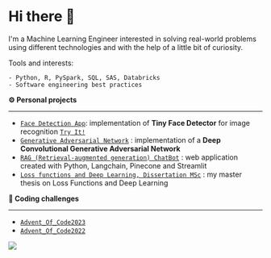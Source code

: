 # Hi there 👋

I'm a Machine Learning Engineer interested in solving real-world problems using different technologies and with the help of a little bit of curiosity.

Tools and interests:

    - Python, R, PySpark, SQL, SAS, Databricks
    - Software engineering best practices

<!-- - 💭 Some more: <a href="https://draperkm.github.io/blog" target="_blank">Blog</a> -->


<p align="left" style="font-weight:bold"> ⚙️ <b>Personal projects</b> <p>
    
--- 
* [`Face Detection App`](https://github.com/draperkm/Face_Detection_and_Landmarks_Gender_Emotion_Recognition): implementation of **Tiny Face Detector** for image recognition [`Try It!`](https://draperkm-face-detection-app.netlify.app/)
* [`Generative Adversarial Network`](https://github.com/draperkm/DCGAN_Implementation) : implementation of a **Deep Convolutional Generative Adversarial Network**
* [`RAG (Retrieval-augmented generation) ChatBot`](https://github.com/draperkm/rag_chat_with_websites) : web application created with Python, Langchain, Pinecone and Streamlit
* [`Loss functions and Deep Learning, Dissertation MSc`](https://github.com/draperkm/MSc_Dissertation_2021-22/tree/main) : my master thesis on Loss Functions and Deep Learning

<p align="left" style="font-weight:bold"> 🌲 <b>Coding challenges</b> <p>
    
---
* [`Advent_Of_Code2023`](https://github.com/draperkm/Advent_Programming_2023)
* [`Advent_Of_Code2022`](https://github.com/draperkm/Advent_Programming_2022)

<!--
**draperkm/draperkm** is a ✨ _special_ ✨ repository because its `README.md` (this file) appears on your GitHub profile.

Here are some ideas to get you started:

- 🔭 I’m currently working on ...
- 🌱 I’m currently learning ...
- 👯 I’m looking to collaborate on ...
- 🤔 I’m looking for help with ...
- 💬 Ask me about ...
- 📫 How to reach me: ...
- 😄 Pronouns: ...
- ⚡ Fun fact: ...
-->

<!-- 
The following line is the COUNTER: please refer to : https://github.com/antonkomarev/github-profile-views-counter
-->

![](https://komarev.com/ghpvc/?username=draperkm)

